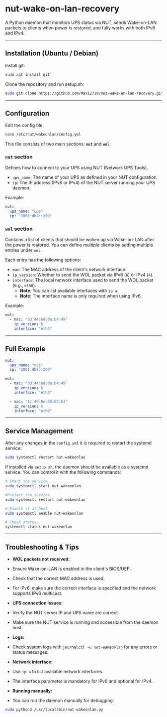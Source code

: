 # nut-wake-on-lan-recovery
A Python daemon that monitors UPS status via NUT, sends Wake-on-LAN packets to clients when power is restored, and fully works with both IPv6 and IPv4.

---

## Installation (Ubuntu / Debian)

Install git:

```bash
sudo apt install git
```

Clone the repository and run setup.sh:

```bash
sudo git clone https://github.com/Maxi2710/nut-wake-on-lan-recovery.git && cd nut-wake-on-lan-recovery && bash setup.sh
```

---

## Configuration

Edit the config file:

```bash
nano /etc/nut/wakeonlan/config.yml
```

This file consists of two main sections: **`nut`** and **`wol`**.


### `nut` section
Defines how to connect to your UPS using NUT (Network UPS Tools).

- `ups_name`: The name of your UPS as defined in your NUT configuration.
- `ip`: The IP address (IPv6 or IPv4) of the NUT server running your UPS daemon.

Example:

```yaml
nut:
  ups_name: "ups"
  ip: "2001:db8::200"
```


### `wol` section
Contains a list of clients that should be woken up via Wake-on-LAN after the power is restored. You can define multiple clients by adding multiple entries under `wol`.

Each entry has the following options:

- `mac`: The MAC address of the client's network interface.
- `ip_version`: Whether to send the WOL packet via IPv6 (`6`) or IPv4 (`4`).
- `interface`: The local network interface used to send the WOL packet (e.g., `eth0`).
  - **Note**: You can list available interfaces with `ip a`.
  - **Note**: The interface name is only required when using IPv6.

Example:

```yaml
wol:
  - mac: "b3:44:bd:da:b4:49"
    ip_version: 6
    interface: "eth0"
```

---

## Full Example

```yaml
nut:
  ups_name: "ups"
  ip: "2001:db8::200"

wol:
  - mac: "b3:44:bd:da:b4:49"
    ip_version: 6
    interface: "eth0"

  - mac: "1c:49:5e:84:62:63"
    ip_version: 6
    interface: "eth0"
```

---

## Service Management
After any changes in the `config.yml` it is required to restart the systemd service:
```bash
sudo systemctl restart nut-wakeonlan
```

If installed via `setup.sh`, the daemon should be available as a systemd service. You can control it with the following commands:

```bash
# Start the service
sudo systemctl start nut-wakeonlan

#Restart the service
sudo systemctl restart nut-wakeonlan

# Enable it at boot
sudo systemctl enable nut-wakeonlan

# Check status
systemctl status nut-wakeonlan
```

---

## Troubleshooting & Tips


- **WOL packets not received:**
- Ensure Wake-on-LAN is enabled in the client's BIOS/UEFI.
- Check that the correct MAC address is used.
- For IPv6, make sure the correct interface is specified and the network supports IPv6 multicast.


- **UPS connection issues:**
- Verify the NUT server IP and UPS name are correct.
- Make sure the NUT service is running and accessible from the daemon host.


- **Logs:**
- Check system logs with `journalctl -u nut-wakeonlan` for any errors or status messages.


- **Network interface:**
- Use `ip a` to list available network interfaces.
- The interface parameter is mandatory for IPv6 and optional for IPv4.


- **Running manually:**
- You can run the daemon manually for debugging:
```bash
sudo python3 /usr/local/bin/nut-wakeonlan.py
```
